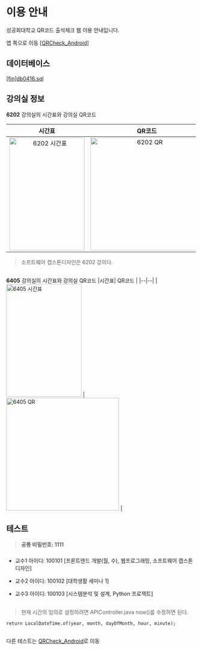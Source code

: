 # 이용 안내
성공회대학교 QR코드 출석체크 웹 이용 안내입니다.

앱 쪽으로 이동 [[QRCheck_Android](https://github.com/Jungea/QRCheck_Android)]


## 데이터베이스  
[[fin]db0416.sql](https://github.com/Jungea/QRCheck/blob/master/db/%5Bfin%5Ddb0416.sql "[fin]db0416.sql")

## 강의실 정보

**6202** 강의실의 시간표와 강의실 QR코드

|시간표| QR코드 |
|:-:|:-:|
| <img src="https://user-images.githubusercontent.com/33142199/79813202-f3279c00-83b5-11ea-81cf-beae8d3274de.jpg" alt="6202 시간표" width="200px" height="300px"> | <img src="https://user-images.githubusercontent.com/33142199/79812723-b4ddad00-83b4-11ea-90da-a38cd5b825a2.png" alt="6202 QR" width="300px" height="300px"> |
> 소프트웨어 캡스톤디자인은 6202 강의다.

## 
**6405** 강의실의 시간표와 강의실 QR코드
|시간표| QR코드 |
|--|--|
| <img src="https://user-images.githubusercontent.com/33142199/79813205-f589f600-83b5-11ea-8e67-ddac52842f1b.jpg" alt="6405 시간표" width="200px" height="300px"> | <img src="https://user-images.githubusercontent.com/33142199/79812777-d8a0f300-83b4-11ea-852a-9ccccf2f2bd8.png" alt="6405 QR" width="300px" height="300px"> |

## 테스트

> **공통 비밀번호: 1111**
###
  
 - 교수1 아이디: 100101
[프론트엔드 개발(월, 수), 웹프로그래밍, 소프트웨어 캡스톤디자인]

- 교수2 아이디: 100102
[대학생활 세미나 1]

- 교수3 아이디: 100103
[시스템분석 및 설계, Python 프로젝트]

##
> 현재 시간의 임의로 설정하려면
APIController.java now()를 수정하면 된다.

    return LocalDateTime.of(year, month, dayOfMonth, hour, minute);  
  
##

다른 테스트는   [QRCheck_Android](https://github.com/Jungea/QRCheck_Android)로 이동



